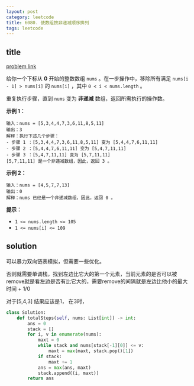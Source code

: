 ```yaml
---
layout: post
category: leetcode
title: 6080. 使数组按非递减顺序排列
tags: leetcode
---
```


## title
[problem link](https://leetcode.cn/problems/steps-to-make-array-non-decreasing/)

给你一个下标从 **0** 开始的整数数组 `nums` 。在一步操作中，移除所有满足 `nums[i - 1] > nums[i]` 的 `nums[i]` ，其中 `0 < i < nums.length` 。

重复执行步骤，直到 `nums` 变为 **非递减** 数组，返回所需执行的操作数。

 

**示例 1：**

```
输入：nums = [5,3,4,4,7,3,6,11,8,5,11]
输出：3
解释：执行下述几个步骤：
- 步骤 1 ：[5,3,4,4,7,3,6,11,8,5,11] 变为 [5,4,4,7,6,11,11]
- 步骤 2 ：[5,4,4,7,6,11,11] 变为 [5,4,7,11,11]
- 步骤 3 ：[5,4,7,11,11] 变为 [5,7,11,11]
[5,7,11,11] 是一个非递减数组，因此，返回 3 。
```

**示例 2：**

```
输入：nums = [4,5,7,7,13]
输出：0
解释：nums 已经是一个非递减数组，因此，返回 0 。
```

 

**提示：**

- `1 <= nums.length <= 105`
- `1 <= nums[i] <= 109`

## solution

可以暴力双向链表模拟，但需要一些优化。

否则就需要单调栈，找到左边比它大的第一个元素，当前元素的是否可以被remove就是看左边是否有比它大的，需要remove的间隔就是左边比他小的最大时间 + 1/0



对于[5,4,3] 结果应该是1， 在3时，

```python
class Solution:
    def totalSteps(self, nums: List[int]) -> int:
        ans = 0
        stack = []
        for i, v in enumerate(nums):
            maxt = 0
            while stack and nums[stack[-1][0]] <= v:
                maxt = max(maxt, stack.pop()[1])
            if stack:
                maxt += 1
            ans = max(ans, maxt)
            stack.append((i, maxt))
        return ans

```

